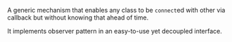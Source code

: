 A generic mechanism that enables any class to be `connect`ed with other via callback but without knowing that ahead of time.

It implements observer pattern in an easy-to-use yet decoupled interface.
